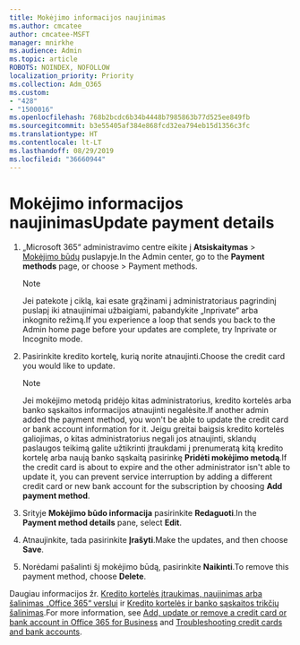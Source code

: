 ```yaml
---
title: Mokėjimo informacijos naujinimas
ms.author: cmcatee
author: cmcatee-MSFT
manager: mnirkhe
ms.audience: Admin
ms.topic: article
ROBOTS: NOINDEX, NOFOLLOW
localization_priority: Priority
ms.collection: Adm_O365
ms.custom:
- "428"
- "1500016"
ms.openlocfilehash: 768b2bcdc6b34b4448b7985863b77d525ee849fb
ms.sourcegitcommit: b3e55405af384e868fcd32ea794eb15d1356c3fc
ms.translationtype: HT
ms.contentlocale: lt-LT
ms.lasthandoff: 08/29/2019
ms.locfileid: "36660944"
---
```

# <a name="update-payment-details"></a><span data-ttu-id="5244e-102">Mokėjimo informacijos naujinimas</span><span class="sxs-lookup"><span data-stu-id="5244e-102">Update payment details</span></span>

1. <span data-ttu-id="5244e-103">„Microsoft 365“ administravimo centre eikite į **Atsiskaitymas** \> [Mokėjimo būdų](https://go.microsoft.com/fwlink/p/?linkid=2018806) puslapyje.</span><span class="sxs-lookup"><span data-stu-id="5244e-103">In the Admin center, go to the **Payment methods** page, or choose \> [](https://go.microsoft.com/fwlink/p/?linkid=2018806) Payment methods.</span></span>

    > [!NOTE]
    > <span data-ttu-id="5244e-104">Jei patekote į ciklą, kai esate grąžinami į administratoriaus pagrindinį puslapį iki atnaujinimai užbaigiami, pabandykite „Inprivate“ arba inkognito režimą.</span><span class="sxs-lookup"><span data-stu-id="5244e-104">If you experience a loop that sends you back to the Admin home page before your updates are complete, try Inprivate or Incognito mode.</span></span>
  
2. <span data-ttu-id="5244e-105">Pasirinkite kredito kortelę, kurią norite atnaujinti.</span><span class="sxs-lookup"><span data-stu-id="5244e-105">Choose the credit card you would like to update.</span></span>

    > [!NOTE]
    > <span data-ttu-id="5244e-106">Jei mokėjimo metodą pridėjo kitas administratorius, kredito kortelės arba banko sąskaitos informacijos atnaujinti negalėsite.</span><span class="sxs-lookup"><span data-stu-id="5244e-106">If another admin added the payment method, you won't be able to update the credit card or bank account information for it.</span></span> <span data-ttu-id="5244e-107">Jeigu greitai baigsis kredito kortelės galiojimas, o kitas administratorius negali jos atnaujinti, sklandų paslaugos teikimą galite užtikrinti įtraukdami į prenumeratą kitą kredito kortelę arba naują banko sąskaitą pasirinkę **Pridėti mokėjimo metodą**.</span><span class="sxs-lookup"><span data-stu-id="5244e-107">If the credit card is about to expire and the other administrator isn't able to update it, you can prevent service interruption by adding a different credit card or new bank account for the subscription by choosing **Add payment method**.</span></span>
  
3. <span data-ttu-id="5244e-108">Srityje **Mokėjimo būdo informacija** pasirinkite **Redaguoti**.</span><span class="sxs-lookup"><span data-stu-id="5244e-108">In the **Payment method details** pane, select **Edit**.</span></span>

4. <span data-ttu-id="5244e-109">Atnaujinkite, tada pasirinkite **Įrašyti**.</span><span class="sxs-lookup"><span data-stu-id="5244e-109">Make the updates, and then choose **Save**.</span></span>

5. <span data-ttu-id="5244e-110">Norėdami pašalinti šį mokėjimo būdą, pasirinkite **Naikinti**.</span><span class="sxs-lookup"><span data-stu-id="5244e-110">To remove this payment method, choose **Delete**.</span></span>

<span data-ttu-id="5244e-111">Daugiau informacijos žr. [Kredito kortelės įtraukimas, naujinimas arba šalinimas „Office 365“ verslui](https://docs.microsoft.com/office365/admin/subscriptions-and-billing/add-update-or-remove-credit-card-or-bank-account) ir [Kredito kortelės ir banko sąskaitos trikčių šalinimas](https://docs.microsoft.com/office365/admin/subscriptions-and-billing/add-update-or-remove-credit-card-or-bank-account#troubleshooting-credit-cards-and-bank-accounts).</span><span class="sxs-lookup"><span data-stu-id="5244e-111">For more information, see [Add, update or remove a credit card or bank account in Office 365 for Business](https://docs.microsoft.com/office365/admin/subscriptions-and-billing/add-update-or-remove-credit-card-or-bank-account) and [Troubleshooting credit cards and bank accounts](https://docs.microsoft.com/office365/admin/subscriptions-and-billing/add-update-or-remove-credit-card-or-bank-account#troubleshooting-credit-cards-and-bank-accounts).</span></span>